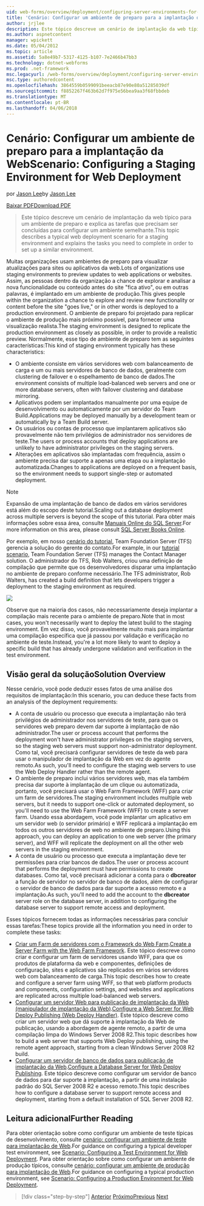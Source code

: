 ```yaml
---
uid: web-forms/overview/deployment/configuring-server-environments-for-web-deployment/scenario-configuring-a-staging-environment-for-web-deployment
title: 'Cenário: Configurar um ambiente de preparo para a implantação da Web | Microsoft Docs'
author: jrjlee
description: Este tópico descreve um cenário de implantação da web típico para um ambiente de preparo e explica as tarefas que precisam ser concluídas para configurar um env semelhante...
ms.author: aspnetcontent
manager: wpickett
ms.date: 05/04/2012
ms.topic: article
ms.assetid: 5a8e49b7-5317-4125-b107-7e2466b47bb3
ms.technology: dotnet-webforms
ms.prod: .net-framework
msc.legacyurl: /web-forms/overview/deployment/configuring-server-environments-for-web-deployment/scenario-configuring-a-staging-environment-for-web-deployment
msc.type: authoredcontent
ms.openlocfilehash: 3864559b0599091beeacb87e90e80a51285039df
ms.sourcegitcommit: f8852267f463b62d7f975e56bea9aa3f68fbbdeb
ms.translationtype: MT
ms.contentlocale: pt-BR
ms.lasthandoff: 04/06/2018
---
```

<a name="scenario-configuring-a-staging-environment-for-web-deployment"></a><span data-ttu-id="f7534-103">Cenário: Configurar um ambiente de preparo para a implantação da Web</span><span class="sxs-lookup"><span data-stu-id="f7534-103">Scenario: Configuring a Staging Environment for Web Deployment</span></span>
====================
<span data-ttu-id="f7534-104">por [Jason Lee](https://github.com/jrjlee)</span><span class="sxs-lookup"><span data-stu-id="f7534-104">by [Jason Lee](https://github.com/jrjlee)</span></span>

[<span data-ttu-id="f7534-105">Baixar PDF</span><span class="sxs-lookup"><span data-stu-id="f7534-105">Download PDF</span></span>](https://msdnshared.blob.core.windows.net/media/MSDNBlogsFS/prod.evol.blogs.msdn.com/CommunityServer.Blogs.Components.WeblogFiles/00/00/00/63/56/8130.DeployingWebAppsInEnterpriseScenarios.pdf)

> <span data-ttu-id="f7534-106">Este tópico descreve um cenário de implantação da web típico para um ambiente de preparo e explica as tarefas que precisam ser concluídas para configurar um ambiente semelhante.</span><span class="sxs-lookup"><span data-stu-id="f7534-106">This topic describes a typical web deployment scenario for a staging environment and explains the tasks you need to complete in order to set up a similar environment.</span></span>


<span data-ttu-id="f7534-107">Muitas organizações usam ambientes de preparo para visualizar atualizações para sites ou aplicativos da web.</span><span class="sxs-lookup"><span data-stu-id="f7534-107">Lots of organizations use staging environments to preview updates to web applications or websites.</span></span> <span data-ttu-id="f7534-108">Assim, as pessoas dentro da organização a chance de explorar e analisar a nova funcionalidade ou conteúdo antes do site "fica ativo", ou em outras palavras, é implantado em um ambiente de produção.</span><span class="sxs-lookup"><span data-stu-id="f7534-108">This gives people within the organization a chance to explore and review new functionality or content before the site "goes live," or in other words is deployed to a production environment.</span></span> <span data-ttu-id="f7534-109">O ambiente de preparo foi projetado para replicar o ambiente de produção mais próximo possível, para fornecer uma visualização realista.</span><span class="sxs-lookup"><span data-stu-id="f7534-109">The staging environment is designed to replicate the production environment as closely as possible, in order to provide a realistic preview.</span></span> <span data-ttu-id="f7534-110">Normalmente, esse tipo de ambiente de preparo tem as seguintes características:</span><span class="sxs-lookup"><span data-stu-id="f7534-110">This kind of staging environment typically has these characteristics:</span></span>

- <span data-ttu-id="f7534-111">O ambiente consiste em vários servidores web com balanceamento de carga e um ou mais servidores de banco de dados, geralmente com clustering de failover e o espelhamento de banco de dados.</span><span class="sxs-lookup"><span data-stu-id="f7534-111">The environment consists of multiple load-balanced web servers and one or more database servers, often with failover clustering and database mirroring.</span></span>
- <span data-ttu-id="f7534-112">Aplicativos podem ser implantados manualmente por uma equipe de desenvolvimento ou automaticamente por um servidor do Team Build.</span><span class="sxs-lookup"><span data-stu-id="f7534-112">Applications may be deployed manually by a development team or automatically by a Team Build server.</span></span>
- <span data-ttu-id="f7534-113">Os usuários ou contas de processo que implantarem aplicativos são provavelmente não tem privilégios de administrador nos servidores de teste.</span><span class="sxs-lookup"><span data-stu-id="f7534-113">The users or process accounts that deploy applications are unlikely to have administrator privileges on the staging servers.</span></span>
- <span data-ttu-id="f7534-114">Alterações em aplicativos são implantadas com frequência, assim o ambiente precisa dar suporte a apenas uma etapa ou a implantação automatizada.</span><span class="sxs-lookup"><span data-stu-id="f7534-114">Changes to applications are deployed on a frequent basis, so the environment needs to support single-step or automated deployment.</span></span>

> [!NOTE]
> <span data-ttu-id="f7534-115">Expansão de uma implantação de banco de dados em vários servidores está além do escopo deste tutorial.</span><span class="sxs-lookup"><span data-stu-id="f7534-115">Scaling out a database deployment across multiple servers is beyond the scope of this tutorial.</span></span> <span data-ttu-id="f7534-116">Para obter mais informações sobre essa área, consulte [Manuais Online do SQL Server](https://technet.microsoft.com/library/ms130214.aspx).</span><span class="sxs-lookup"><span data-stu-id="f7534-116">For more information on this area, please consult [SQL Server Books Online](https://technet.microsoft.com/library/ms130214.aspx).</span></span>


<span data-ttu-id="f7534-117">Por exemplo, em nosso [cenário do tutorial](../deploying-web-applications-in-enterprise-scenarios/enterprise-web-deployment-scenario-overview.md), Team Foundation Server (TFS) gerencia a solução do gerente do contato.</span><span class="sxs-lookup"><span data-stu-id="f7534-117">For example, in our [tutorial scenario](../deploying-web-applications-in-enterprise-scenarios/enterprise-web-deployment-scenario-overview.md), Team Foundation Server (TFS) manages the Contact Manager solution.</span></span> <span data-ttu-id="f7534-118">O administrador do TFS, Rob Walters, criou uma definição de compilação que permite que os desenvolvedores disparar uma implantação no ambiente de preparo conforme necessário.</span><span class="sxs-lookup"><span data-stu-id="f7534-118">The TFS administrator, Rob Walters, has created a build definition that lets developers trigger a deployment to the staging environment as required.</span></span>

![](scenario-configuring-a-staging-environment-for-web-deployment/_static/image1.png)

<span data-ttu-id="f7534-119">Observe que na maioria dos casos, não necessariamente deseja implantar a compilação mais recente para o ambiente de preparo.</span><span class="sxs-lookup"><span data-stu-id="f7534-119">Note that in most cases, you won't necessarily want to deploy the latest build to the staging environment.</span></span> <span data-ttu-id="f7534-120">Em vez disso, você provavelmente muito mais para implantar uma compilação específica que já passou por validação e verificação no ambiente de teste.</span><span class="sxs-lookup"><span data-stu-id="f7534-120">Instead, you're a lot more likely to want to deploy a specific build that has already undergone validation and verification in the test environment.</span></span>

## <a name="solution-overview"></a><span data-ttu-id="f7534-121">Visão geral da solução</span><span class="sxs-lookup"><span data-stu-id="f7534-121">Solution Overview</span></span>

<span data-ttu-id="f7534-122">Nesse cenário, você pode deduzir esses fatos de uma análise dos requisitos de implantação:</span><span class="sxs-lookup"><span data-stu-id="f7534-122">In this scenario, you can deduce these facts from an analysis of the deployment requirements:</span></span>

- <span data-ttu-id="f7534-123">A conta de usuário ou processo que executa a implantação não terá privilégios de administrador nos servidores de teste, para que os servidores web preparo devem dar suporte à implantação de não administrador.</span><span class="sxs-lookup"><span data-stu-id="f7534-123">The user or process account that performs the deployment won't have administrator privileges on the staging servers, so the staging web servers must support non-administrator deployment.</span></span> <span data-ttu-id="f7534-124">Como tal, você precisará configurar servidores de teste da web para usar o manipulador de implantação da Web em vez do agente remoto.</span><span class="sxs-lookup"><span data-stu-id="f7534-124">As such, you'll need to configure the staging web servers to use the Web Deploy Handler rather than the remote agent.</span></span>
- <span data-ttu-id="f7534-125">O ambiente de preparo inclui vários servidores web, mas ela também precisa dar suporte à implantação de um clique ou automatizada, portanto, você precisará usar o Web Farm Framework (WFF) para criar um farm de servidores.</span><span class="sxs-lookup"><span data-stu-id="f7534-125">The staging environment includes multiple web servers, but it needs to support one-click or automated deployment, so you'll need to use the Web Farm Framework (WFF) to create a server farm.</span></span> <span data-ttu-id="f7534-126">Usando essa abordagem, você pode implantar um aplicativo em um servidor web (o servidor primário) e WFF replicará a implantação em todos os outros servidores de web no ambiente de preparo.</span><span class="sxs-lookup"><span data-stu-id="f7534-126">Using this approach, you can deploy an application to one web server (the primary server), and WFF will replicate the deployment on all the other web servers in the staging environment.</span></span>
- <span data-ttu-id="f7534-127">A conta de usuário ou processo que executa a implantação deve ter permissões para criar bancos de dados.</span><span class="sxs-lookup"><span data-stu-id="f7534-127">The user or process account that performs the deployment must have permissions to create databases.</span></span> <span data-ttu-id="f7534-128">Como tal, você precisará adicionar a conta para o **dbcreator** a função de servidor no servidor de banco de dados, além de configurar o servidor de banco de dados para dar suporte a acesso remoto e a implantação.</span><span class="sxs-lookup"><span data-stu-id="f7534-128">As such, you'll need to add the account to the **dbcreator** server role on the database server, in addition to configuring the database server to support remote access and deployment.</span></span>

<span data-ttu-id="f7534-129">Esses tópicos fornecem todas as informações necessárias para concluir essas tarefas:</span><span class="sxs-lookup"><span data-stu-id="f7534-129">These topics provide all the information you need in order to complete these tasks:</span></span>

- <span data-ttu-id="f7534-130">[Criar um Farm de servidores com o Framework do Web Farm](creating-a-server-farm-with-the-web-farm-framework.md).</span><span class="sxs-lookup"><span data-stu-id="f7534-130">[Create a Server Farm with the Web Farm Framework](creating-a-server-farm-with-the-web-farm-framework.md).</span></span> <span data-ttu-id="f7534-131">Este tópico descreve como criar e configurar um farm de servidores usando WFF, para que os produtos de plataforma da web e componentes, definições de configuração, sites e aplicativos são replicados em vários servidores web com balanceamento de carga.</span><span class="sxs-lookup"><span data-stu-id="f7534-131">This topic describes how to create and configure a server farm using WFF, so that web platform products and components, configuration settings, and websites and applications are replicated across multiple load-balanced web servers.</span></span>
- <span data-ttu-id="f7534-132">[Configurar um servidor Web para publicação de implantação da Web (manipulador de implantação da Web)](configuring-a-web-server-for-web-deploy-publishing-web-deploy-handler.md).</span><span class="sxs-lookup"><span data-stu-id="f7534-132">[Configure a Web Server for Web Deploy Publishing (Web Deploy Handler)](configuring-a-web-server-for-web-deploy-publishing-web-deploy-handler.md).</span></span> <span data-ttu-id="f7534-133">Este tópico descreve como criar um servidor web que dá suporte à implantação da Web de publicação, usando a abordagem de agente remoto, a partir de uma compilação limpa do Windows Server 2008 R2.</span><span class="sxs-lookup"><span data-stu-id="f7534-133">This topic describes how to build a web server that supports Web Deploy publishing, using the remote agent approach, starting from a clean Windows Server 2008 R2 build.</span></span>
- <span data-ttu-id="f7534-134">[Configurar um servidor de banco de dados para publicação de implantação da Web](configuring-a-database-server-for-web-deploy-publishing.md).</span><span class="sxs-lookup"><span data-stu-id="f7534-134">[Configure a Database Server for Web Deploy Publishing](configuring-a-database-server-for-web-deploy-publishing.md).</span></span> <span data-ttu-id="f7534-135">Este tópico descreve como configurar um servidor de banco de dados para dar suporte à implantação, a partir de uma instalação padrão do SQL Server 2008 R2 e acesso remoto.</span><span class="sxs-lookup"><span data-stu-id="f7534-135">This topic describes how to configure a database server to support remote access and deployment, starting from a default installation of SQL Server 2008 R2.</span></span>

## <a name="further-reading"></a><span data-ttu-id="f7534-136">Leitura adicional</span><span class="sxs-lookup"><span data-stu-id="f7534-136">Further Reading</span></span>

<span data-ttu-id="f7534-137">Para obter orientação sobre como configurar um ambiente de teste típicas de desenvolvimento, consulte [cenário: configurar um ambiente de teste para implantação de Web](scenario-configuring-a-test-environment-for-web-deployment.md).</span><span class="sxs-lookup"><span data-stu-id="f7534-137">For guidance on configuring a typical developer test environment, see [Scenario: Configuring a Test Environment for Web Deployment](scenario-configuring-a-test-environment-for-web-deployment.md).</span></span> <span data-ttu-id="f7534-138">Para obter orientação sobre como configurar um ambiente de produção típicos, consulte [cenário: configurar um ambiente de produção para implantação de Web](scenario-configuring-a-production-environment-for-web-deployment.md).</span><span class="sxs-lookup"><span data-stu-id="f7534-138">For guidance on configuring a typical production environment, see [Scenario: Configuring a Production Environment for Web Deployment](scenario-configuring-a-production-environment-for-web-deployment.md).</span></span>

> [!div class="step-by-step"]
> <span data-ttu-id="f7534-139">[Anterior](scenario-configuring-a-test-environment-for-web-deployment.md)
> [Próximo](scenario-configuring-a-production-environment-for-web-deployment.md)</span><span class="sxs-lookup"><span data-stu-id="f7534-139">[Previous](scenario-configuring-a-test-environment-for-web-deployment.md)
[Next](scenario-configuring-a-production-environment-for-web-deployment.md)</span></span>

